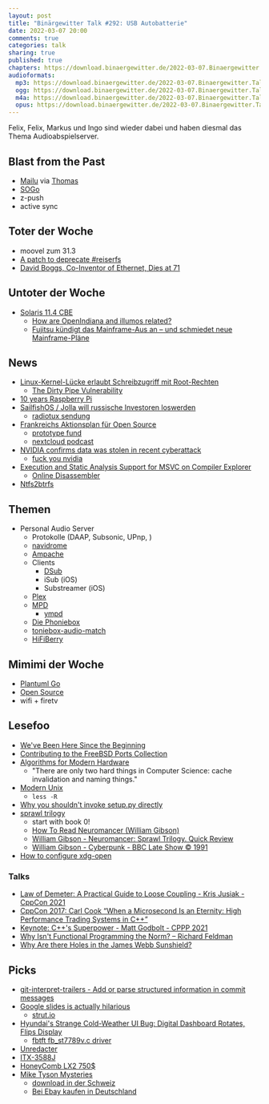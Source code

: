```yaml
---
layout: post
title: "Binärgewitter Talk #292: USB Autobatterie"
date: 2022-03-07 20:00
comments: true
categories: talk
sharing: true
published: true
chapters: https://download.binaergewitter.de/2022-03-07.Binaergewitter.Talk.292.chapters.txt
audioformats:
  mp3: https://download.binaergewitter.de/2022-03-07.Binaergewitter.Talk.292.mp3
  ogg: https://download.binaergewitter.de/2022-03-07.Binaergewitter.Talk.292.ogg
  m4a: https://download.binaergewitter.de/2022-03-07.Binaergewitter.Talk.292.m4a
  opus: https://download.binaergewitter.de/2022-03-07.Binaergewitter.Talk.292.opus
---
```

Felix, Felix, Markus und Ingo sind wieder dabei und haben diesmal das Thema Audioabspielserver.

## Blast from the Past
- [Mailu]( https://mailu.io/1.9/) via [Thomas]( http://blog.binaergewitter.de/2022/02/22/binaergewitter-talk-number-291-internet-romantik/#isso-2050 )
- [SOGo]( https://www.sogo.nu/ )
- z-push
- active sync

## Toter der Woche
- moovel zum 31.3
- [A patch to deprecate #reiserfs]( https://twitter.com/kernellogger/status/1497527519670644740 )
- [David Boggs, Co-Inventor of Ethernet, Dies at 71]( https://www.nytimes.com/2022/02/28/technology/david-boggs-dead.html )

## Untoter der Woche
- [Solaris 11.4 CBE]( https://linuxnews.de/2022/03/solaris-11-4-cbe-frei-fuer-persoenlichen-gebrauch/ )
  * [How are OpenIndiana and illumos related?]( https://www.openindiana.org/documentation/faq/#how-are-openindiana-and-illumos-related )
  * [Fujitsu kündigt das Mainframe-Aus an – und schmiedet neue Mainframe-Pläne]( https://www.heise.de/news/Fujitsu-kuendigt-das-Mainframe-Aus-an-und-schmiedet-neue-Mainframe-Plaene-6539577.html )

## News
- [Linux-Kernel-Lücke erlaubt Schreibzugriff mit Root-Rechten]( https://www.golem.de/news/dirty-pipe-linux-kernel-luecke-erlaubt-schreibzugriff-mit-root-rechten-2203-163680.html )
  * [The Dirty Pipe Vulnerability]( https://dirtypipe.cm4all.com/ )
- [10 years Raspberry Pi]( https://www.raspberrypi.com/news/happy-birthday-to-us-3/ )
- [SailfishOS / Jolla will russische Investoren loswerden]( https://www.heise.de/news/Sailfish-OS-Jolla-will-russischen-Investor-loswerden-6528918.html )
  * [radiotux sendung]( https://www.radiotux.de/index.php?/archives/8078-RadioTux-Sendung-Februar-2022.html )
- [Frankreichs Aktionsplan für Open Source]( https://joinup.ec.europa.eu/collection/open-source-observatory-osor/news/new-action-plan-open-source-french-administration )
  * [prototype fund](https://prototypefund.de/ )
  * [nextcloud podcast](https://nextcloud.com/blog/nextcloud-podcast-15-interview-about-collectives-app-and-prototype-fund/ )
- [NVIDIA confirms data was stolen in recent cyberattack]( https://www.bleepingcomputer.com/news/security/nvidia-confirms-data-was-stolen-in-recent-cyberattack/ )
  * [fuck you nvidia]( https://www.youtube.com/watch?v=_36yNWw_07g )
- [Execution and Static Analysis Support for MSVC on Compiler Explorer]( https://devblogs.microsoft.com/cppblog/execution-and-static-analysis-support-for-msvc-on-compiler-explorer/ )
  * [Online Disassembler]( https://onlinedisassembler.com/odaweb/ )
- [Ntfs2btrfs]( https://github.com/maharmstone/ntfs2btrfs )

## Themen
- Personal Audio Server
  * Protokolle (DAAP, Subsonic, UPnp, )
  * [navidrome]( https://www.navidrome.org/ )
  * [Ampache]( https://ampache.org/ )
  * Clients
    - [DSub]( https://play.google.com/store/apps/details?id=github.daneren2005.dsub&hl=en&gl=US )
    - iSub (iOS)
    - Substreamer (iOS)
  * [Plex]( https://www.plex.tv/ )
  * [MPD]( https://musicpd.org/ )
    - [ympd]( https://www.ympd.org/ ) 
  * [Die Phoniebox]( http://phoniebox.de/ )
  * [toniebox-audio-match]( https://github.com/croesnick/toniebox-audio-match )
  * [HiFiBerry]( https://www.hifiberry.com/ )

## Mimimi der Woche
- [Plantuml Go]( https://github.com/bykof/go-plantuml )
- [Open Source]( https://github.com/hoedown/hoedown/pull/194 )
- wifi + firetv

## Lesefoo
- [We've Been Here Since the Beginning]( https://dev.to/abbeyperini/weve-been-here-since-the-beginning-2nnp )
- [Contributing to the FreeBSD Ports Collection]( https://freebsdfoundation.org/wp-content/uploads/2022/03/Contributing-to-the-FreeBSD-Ports-Collection.pdf )
- [Algorithms for Modern Hardware]( https://en.algorithmica.org/hpc/ )
  * "There are only two hard things in Computer Science: cache invalidation and naming things."
- [Modern Unix]( https://github.com/ibraheemdev/modern-unix )
  * `less -R`
- [Why you shouldn't invoke setup.py directly]( https://blog.ganssle.io/articles/2021/10/setup-py-deprecated.html#id7 )
- [sprawl trilogy]( https://www.goodreads.com/series/43622-sprawl )
  * start with book 0!
  * [How To Read Neuromancer (William Gibson)]( https://www.youtube.com/watch?v=rb5WDYd4xMM )
  * [William Gibson - Neuromancer: Sprawl Trilogy. Quick Review]( https://www.youtube.com/watch?v=SP15KZpaX70 )
  * [William Gibson - Cyberpunk - BBC Late Show  © 1991]( https://www.youtube.com/watch?v=VVBCWFlgaXc )
- [How to configure xdg-open]( https://200ok.ch/posts/2022-01-12_configuring_default_applications_for_xdg_open.html )

### Talks
- [Law of Demeter: A Practical Guide to Loose Coupling - Kris Jusiak - CppCon 2021]( https://www.youtube.com/watch?v=QZkVpZlbM4U )
- [CppCon 2017: Carl Cook “When a Microsecond Is an Eternity: High Performance Trading Systems in C++”]( https://www.youtube.com/watch?v=NH1Tta7purM )
- [Keynote: C++'s Superpower - Matt Godbolt - CPPP 2021]( https://www.youtube.com/watch?v=0_UttFDnV3k )
- [Why Isn't Functional Programming the Norm? – Richard Feldman]( https://www.youtube.com/watch?v=QyJZzq0v7Z4 )
- [Why Are there Holes in the James Webb Sunshield?]( https://www.youtube.com/watch?v=Pu97IiO_yDI )

## Picks
- [git-interpret-trailers - Add or parse structured information in commit messages]( https://git-scm.com/docs/git-interpret-trailers )
- [Google slides is actually hilarious]( https://medium.com/@laurajavier/google-slides-is-actually-hilarious-83c1ced857ee )
  - [strut.io]( http://strut.io/ )
- [Hyundai's Strange Cold-Weather UI Bug: Digital Dashboard Rotates, Flips Display]( https://www.core77.com/posts/111994/Hyundais-Strange-Cold-Weather-UI-Bug-Digital-Dashboard-Rotates-Flips-Display )
  * [fbtft fb_st7789v.c driver]( https://twitter.com/kernellogger/status/1497478762606338051 )
- [Unredacter]( https://github.com/BishopFox/unredacter )
- [ITX-3588J]( https://en.t-firefly.com/product/industry/itx3588j )
- [HoneyComb LX2 750$]( https://www.solid-run.com/arm-servers-networking-platforms/honeycomb-workstation/ )
- [Mike Tyson Mysteries]( https://en.wikipedia.org/wiki/Mike_Tyson_Mysteries )
  * [download in der Schweiz]( https://www.konsumentenschutz.ch/online-ratgeber/ist-downloaden-in-der-schweiz-legal/ )
  * [Bei Ebay kaufen in Deutschland]( https://www.ebay.de/itm/371744993374?epid=1583237388 )
